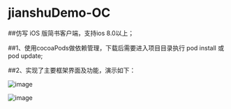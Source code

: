 # jianshuDemo-OC
##仿写 iOS 版简书客户端，支持ios 8.0以上；

##1、使用cocoaPods做依赖管理，下载后需要进入项目目录执行 pod install 或 pod update;

##2、实现了主要框架界面及功能，演示如下：

![image](https://github.com/yyyyffqqqq/jianshuDemo-OC/raw/master/ReadmeCource/jianshuReadeMe.gif)

![image](https://github.com/yyyyffqqqq/jianshuDemo-OC/raw/master/jianshuReadeMe2.png)
